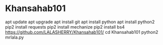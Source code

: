 # Khansahab101

apt update
apt upgrade
apt install git
apt install python
apt install python2
pip2 install requests
pip2 install mechanize
pip2 install bs4
https://github.com/LALASHERRY/Khansahab101/
cd Khansahab101
python2 mrlala.py
